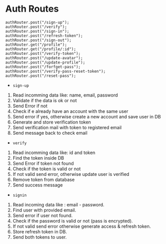 # Auth Routes

```
authRouter.post("/sign-up");
authRouter.post("/verify");
authRouter.post("/sign-in");
authRouter.post("/refresh-token");
authRouter.post("/sign-out");
authRouter.get("/profile");
authRouter.get("/profile/:id");
authRouter.post("/verify-token");
authRouter.post("/update-avatar");
authRouter.post("/update-profile");
authRouter.post("/forfget-pass");
authRouter.post("/verify-pass-reset-token");
authRouter.post("/reset-pass");
```

-   `sign-up`

1. Read incomming data like: name, email, password
2. Validate if the data is ok or not
3. Send Error if not
4. Check if e already have an account with the same user
5. Send error if yes, otherwise create a new account and save user in DB
6. Generate and store verification token
7. Send verification mail with token to registered email
8. Send message back to check email

-   `verify`

1. Read incomming data like: id and token
2. Find the token inside DB
3. Send Error if token not found
4. Check if the token is valid or not
5. If not valid send error, otherwise update user is verified
6. Remove token from database
7. Send success message

-   `signin`

1. Read incoming data like : email - password.
2. Find user with provided email.
3. Send error if user not found.
4. Check if the password is valid or not (pass is encrypted).
5. If not valid send error otherwise generate access & refresh token.
6. Store refresh token in DB.
7. Send both tokens to user.
